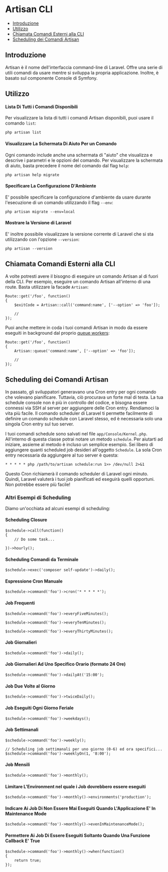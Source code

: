 # Artisan CLI

- [Introduzione](#introduzione)
- [Utilizzo](#utilizzo)
- [Chiamata Comandi Esterni alla CLI](#chiamata-comandi-esterni-alla-cli)
- [Scheduling dei Comandi Artisan](#scheduling-comandi-artisan)

<a name="introduzione"></a>
## Introduzione

Artisan è il nome dell'interfaccia command-line di Laravel. Offre una serie di utili comandi da usare mentre si sviluppa la propria applicazione. Inoltre, è basato sul componente Console di Symfony.

<a name="utilizzo"></a>
## Utilizzo

#### Lista Di Tutti i Comandi Disponibili

Per visualizzare la lista di tutti i comandi Artisan disponibili, puoi usare il comando `list`:

	php artisan list

#### Visualizzare La Schermata Di Aiuto Per un Comando

Ogni comando include anche una schermata di "aiuto" che visualizza e descrive i parametri e le opzioni del comando. Per visualizzare la schermata di aiuto, basta precedere il nome del comando dal flag `help`:

	php artisan help migrate

#### Specificare La Configurazione D'Ambiente

E' possibile specificare la configurazione d'ambiente da usare durante l'esecuzione di un comando utilizzando il flag  `--env`:

	php artisan migrate --env=local

#### Mostrare la Versione di Laravel

E' inoltre possibile visualizzare la versione corrente di Laravel che si sta utilizzando con l'opzione `--version`:

	php artisan --version

<a name="chiamata-comandi-esterni-alla-cli"></a>
## Chiamata Comandi Esterni alla CLI

A volte potresti avere il bisogno di eseguire un comando Artisan al di fuori della CLI. Per esempio, eseguire un comando Artisan all'interno di una route. Basta utilizzare la facade `Artisan`:

	Route::get('/foo', function()
	{
		$exitCode = Artisan::call('command:name', ['--option' => 'foo']);

		//
	});

Puoi anche mettere in coda i tuoi comandi Artisan in modo da essere eseguiti in background dal proprio [queue workers](/docs/master/queues):

	Route::get('/foo', function()
	{
		Artisan::queue('command:name', ['--option' => 'foo']);

		//
	});

<a name="scheduling-comandi-artisan"></a>
## Scheduling dei Comandi Artisan

In passato, gli sviluppatori generavano una Cron entry per ogni comando che volevano pianificare. Tuttavia, ciò procurava un forte mal di testa. La tua schedule console non è più in controllo del codice, e bisogna essere connessi via SSH al server per aggiungere delle Cron entry. Rendiamoci la vita più facile. Il comando scheduler di Laravel ti permette facilmente di definire un comando schedule con Laravel stesso, ed è necessaria solo una singola Cron entry sul tuo server.

I tuoi comandi schedule sono salvati nel file `app/Console/Kernel.php`. All'interno di questa classe potrai notare un metodo `schedule`. Per aiutarti ad iniziare, assieme al metodo è incluso un semplice esempio. Sei libero di aggiungere quanti scheduled job desideri all'oggetto `Schedule`. La sola Cron entry necessaria da aggiungere al tuo server è questa:

	* * * * * php /path/to/artisan schedule:run 1>> /dev/null 2>&1

Questo Cron richiamerà il comando scheduler di Laravel ogni minuto. Quindi, Laravel valuterà i tuoi job pianificati ed eseguirà quelli opportuni. Non potrebbe essere più facile!

### Altri Esempi di Scheduling

Diamo un'occhiata ad alcuni esempi di scheduling:

#### Scheduling Closure

	$schedule->call(function()
	{
		// Do some task...

	})->hourly();

#### Scheduling Comandi da Terminale

	$schedule->exec('composer self-update')->daily();

#### Espressione Cron Manuale

	$schedule->command('foo')->cron('* * * * *');

#### Job Frequenti

	$schedule->command('foo')->everyFiveMinutes();

	$schedule->command('foo')->everyTenMinutes();

	$schedule->command('foo')->everyThirtyMinutes();

#### Job Giornalieri

	$schedule->command('foo')->daily();

#### Job Giornalieri Ad Uno Specifico Orario (formato 24 Ore)

	$schedule->command('foo')->dailyAt('15:00');

#### Job Due Volte al Giorno

	$schedule->command('foo')->twiceDaily();

#### Job Eseguiti Ogni Giorno Feriale

	$schedule->command('foo')->weekdays();

#### Job Settimanali

	$schedule->command('foo')->weekly();

	// Scheduling job settimanali per uno giorno (0-6) ed ora specifici...
	$schedule->command('foo')->weeklyOn(1, '8:00');

#### Job Mensili

	$schedule->command('foo')->monthly();

#### Limitare L'Environment nel quale i Job dovrebbero essere eseguiti

	$schedule->command('foo')->monthly()->environments('production');

#### Indicare Ai Job Di Non Essere Mai Eseguiti Quando L'Applicazione E' In Maintenance Mode

	$schedule->command('foo')->monthly()->evenInMaintenanceMode();

#### Permettere Ai Job Di Essere Eseguiti Soltanto Quando Una Funzione Callback E' True

	$schedule->command('foo')->monthly()->when(function()
	{
		return true;
	});
